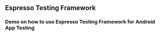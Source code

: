 ## Espresso Testing Framework
### Demo on how to use Espresso Testing Framework for Android App Testing